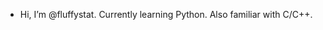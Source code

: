 - Hi, I’m @fluffystat. Currently learning Python. Also familiar with C/C++. 
<!---
fluffystat/fluffystat is a ✨ special ✨ repository because its `README.md` (this file) appears on your GitHub profile.
You can click the Preview link to take a look at your changes.
--->
